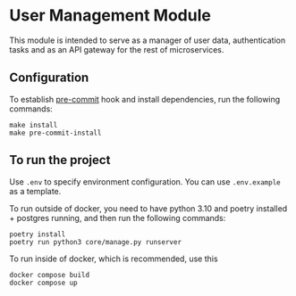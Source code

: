 # User Management Module

This module is intended to serve as a manager of user data, authentication tasks and as an API gateway for the
rest of microservices.

## Configuration

To establish [pre-commit](https://git-scm.com/book/en/v2/Customizing-Git-Git-Hooks#:~:text=The%20pre%2Dcommit%20hook%20is,to%20inspect%20in%20the%20code.)
hook and install dependencies, run the following commands:

```commandline
make install
make pre-commit-install
```

## To run the project

Use `.env` to specify environment configuration. You can use `.env.example` as a template.

To run outside of docker, you need to have python 3.10 and poetry installed + postgres running,
and then run the following commands:

```commandline
poetry install
poetry run python3 core/manage.py runserver
```

To run inside of docker, which is recommended, use this

```commandline
docker compose build 
docker compose up
```
